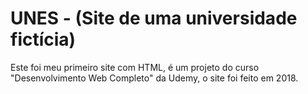 # UNES - (Site de uma universidade fictícia)
Este foi meu primeiro site com HTML, é um projeto do curso "Desenvolvimento Web Completo" da Udemy, o site foi feito em 2018.
